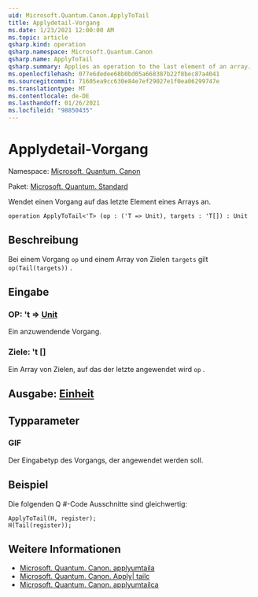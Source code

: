 ```yaml
---
uid: Microsoft.Quantum.Canon.ApplyToTail
title: Applydetail-Vorgang
ms.date: 1/23/2021 12:00:00 AM
ms.topic: article
qsharp.kind: operation
qsharp.namespace: Microsoft.Quantum.Canon
qsharp.name: ApplyToTail
qsharp.summary: Applies an operation to the last element of an array.
ms.openlocfilehash: 077e6dedee68b0bd05a668387b22f8bec87a4041
ms.sourcegitcommit: 71605ea9cc630e84e7ef29027e1f0ea06299747e
ms.translationtype: MT
ms.contentlocale: de-DE
ms.lasthandoff: 01/26/2021
ms.locfileid: "98850435"
---
```

# <a name="applytotail-operation"></a>Applydetail-Vorgang

Namespace: [Microsoft. Quantum. Canon](xref:Microsoft.Quantum.Canon)

Paket: [Microsoft. Quantum. Standard](https://nuget.org/packages/Microsoft.Quantum.Standard)


Wendet einen Vorgang auf das letzte Element eines Arrays an.

```qsharp
operation ApplyToTail<'T> (op : ('T => Unit), targets : 'T[]) : Unit
```


## <a name="description"></a>Beschreibung

Bei einem Vorgang `op` und einem Array von Zielen `targets` gilt `op(Tail(targets))` .

## <a name="input"></a>Eingabe

### <a name="op--t--unit"></a>OP: 't => [Unit](xref:microsoft.quantum.lang-ref.unit) 

Ein anzuwendende Vorgang.


### <a name="targets--t"></a>Ziele: 't []

Ein Array von Zielen, auf das der letzte angewendet wird `op` .



## <a name="output--unit"></a>Ausgabe: [Einheit](xref:microsoft.quantum.lang-ref.unit)



## <a name="type-parameters"></a>Typparameter

### <a name="t"></a>GIF

Der Eingabetyp des Vorgangs, der angewendet werden soll.

## <a name="example"></a>Beispiel

Die folgenden Q #-Code Ausschnitte sind gleichwertig:

```qsharp
ApplyToTail(H, register);
H(Tail(register));
```

## <a name="see-also"></a>Weitere Informationen

- [Microsoft. Quantum. Canon. applyumtaila](xref:Microsoft.Quantum.Canon.ApplyToTailA)
- [Microsoft. Quantum. Canon. Apply| tailc](xref:Microsoft.Quantum.Canon.ApplyToTailC)
- [Microsoft. Quantum. Canon. applyumtailca](xref:Microsoft.Quantum.Canon.ApplyToTailCA)
